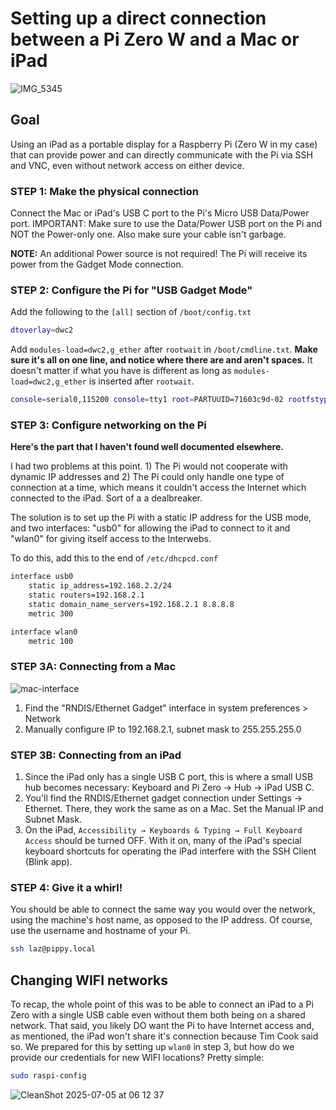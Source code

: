 # Setting up a direct connection between a Pi Zero W and a Mac or iPad

![IMG_5345](https://github.com/user-attachments/assets/cc9c53af-c0c0-4e9b-b7e8-bcbc421aea37)


## Goal
Using an iPad as a portable display for a Raspberry Pi (Zero W in my case) that can provide power and can directly communicate with the Pi via SSH and VNC, even without network access on either device.

### STEP 1: Make the physical connection
Connect the Mac or iPad's USB C port to the Pi's Micro USB Data/Power port. IMPORTANT: Make sure to use the Data/Power USB port on the Pi and NOT the Power-only one. Also make sure your cable isn't garbage.

**NOTE:** An additional Power source is not required! The Pi will receive its power from the Gadget Mode connection.

### STEP 2: Configure the Pi for "USB Gadget Mode"
Add the following to the `[all]` section of `/boot/config.txt`

```sh
dtoverlay=dwc2
```

Add `modules-load=dwc2,g_ether` after `rootwait` in `/boot/cmdline.txt`. **Make sure it's all on one line, and notice where there are and aren't spaces.** It doesn't matter if what you have is different as long as `modules-load=dwc2,g_ether` is inserted after `rootwait`.

```sh
console=serial0,115200 console=tty1 root=PARTUUID=71603c9d-02 rootfstype=ext4 fsck.repair=yes rootwait modules-load=dwc2,g_ether quiet splash plymouth.ignore-serial-consoles cfg80211.ieee80211_regdom=US
```

### STEP 3: Configure networking on the Pi 
**Here's the part that I haven't found well documented elsewhere.**

I had two problems at this point. 1) The Pi would not cooperate with dynamic IP addresses and 2) The Pi could only handle one type of connection at a time, which means it couldn't access the Internet which connected to the iPad. Sort of a a dealbreaker.

The solution is to set up the Pi with a static IP address for the USB mode, and two interfaces: "usb0" for allowing the iPad to connect to it and "wlan0" for giving itself access to the Interwebs.

To do this, add this to the end of `/etc/dhcpcd.conf`

```sh
interface usb0
    static ip_address=192.168.2.2/24
    static routers=192.168.2.1
    static domain_name_servers=192.168.2.1 8.8.8.8
    metric 300

interface wlan0
    metric 100
```

### STEP 3A: Connecting from a Mac
![mac-interface](https://github.com/user-attachments/assets/799bfada-4074-401c-9f54-89f6f92c17b5)
1. Find the "RNDIS/Ethernet Gadget" interface in system preferences > Network
2. Manually configure IP to 192.168.2.1, subnet mask to 255.255.255.0

### STEP 3B: Connecting from an iPad
1. Since the iPad only has a single USB C port, this is where a small USB hub becomes necessary: Keyboard and Pi Zero → Hub → iPad USB C.
2. You'll find the RNDIS/Ethernet gadget connection under Settings → Ethernet. There, they work the same as on a Mac. Set the Manual IP and Subnet Mask.
3. On the iPad, `Accessibility → Keyboards & Typing → Full Keyboard Access` should be turned OFF. With it on, many of the iPad's special keyboard shortcuts for operating the iPad interfere with the SSH Client (Blink app).

### STEP 4: Give it a whirl!
You should be able to connect the same way you would over the network, using the machine's host name, as opposed to the IP address. Of course, use the username and hostname of your Pi.
```sh
ssh laz@pippy.local
```

## Changing WIFI networks
To recap, the whole point of this was to be able to connect an iPad to a Pi Zero with a single USB cable even without them both being on a shared network. That said, you likely DO want the Pi to have Internet access and, as mentioned, the iPad won't share it's connection because Tim Cook said so. We prepared for this by setting up `wlan0` in step 3, but how do we provide our credentials for new WIFI locations? Pretty simple:

```sh
sudo raspi-config
```
![CleanShot 2025-07-05 at 06 12 37](https://github.com/user-attachments/assets/89d7454d-fa0d-4386-8845-e091721da62b)

